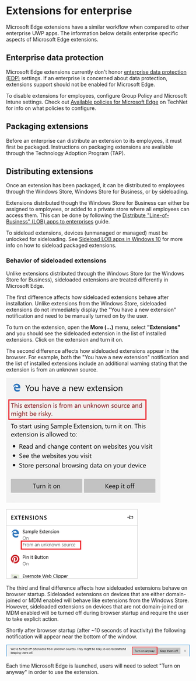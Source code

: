 # Extensions for enterprise
Microsoft Edge extensions have a similar workflow when compared to other enterprise UWP apps. The information below details enterprise specific aspects of Microsoft Edge extensions.


## Enterprise data protection
Microsoft Edge extensions currently don't honor [enterprise data protection (EDP)](https://technet.microsoft.com/en-us/itpro/windows/whats-new/edp-whats-new-overview) settings. If an enterprise is concerned about data protection, extensions support should not be enabled for Microsoft Edge.

To disable extensions for employees, configure Group Policy and Microsoft Intune settings. Check out [Available policies for Microsoft Edge](https://technet.microsoft.com/en-us/itpro/microsoft-edge/available-policies) on TechNet for info on what policies to configure.


## Packaging extensions

Before an enterprise can distribute an extension to its employees, it must first be packaged. Instructions on packaging extensions are available through the Technology Adoption Program (TAP).


## Distributing extensions

Once an extension has been packaged, it can be distributed to employees through the Windows Store, Windows Store for Business, or by sideloading.

Extensions distributed though the Windows Store for Business can either be assigned to employees, or added to a private store where all employees can access them. This can be done by following the
[Distribute "Line-of-Business" (LOB) apps to enterprises](https://msdn.microsoft.com/windows/uwp/publish/distribute-lob-apps-to-enterprises) guide.

To sideload extensions, devices (unmanaged or managed) must be unlocked for sideloading. See [Sideload LOB apps in Windows 10](https://technet.microsoft.com/itpro/windows/deploy/sideload-apps-in-windows-10) for more info on how to sideload packaged extensions.


### Behavior of sideloaded extensions

Unlike extensions distributed through the Windows Store (or the Windows Store for Business), sideloaded extensions are treated differently in Microsoft Edge.

The first difference affects how sideloaded extensions behave after installation. Unlike extensions from the Windows Store, sideloaded extensions do not immediately display the "You have a new extension" notification and need to be manually turned on by the user.

To turn on the extension, open the **More (...)** menu, select **"Extensions"** and you should see the sideloaded extension in the list of installed extensions. Click on the extension and turn it on.

The second difference affects how sideloaded extensions appear in the browser. For example, both the "You have a new extension" notification and the list of installed extensions include an additional warning stating that the extension is from an unknown source.

![sideload warning 1](../media/sideload-permissionflyout.PNG)

![sideload warning 2](../media/sideload-l1warning.PNG)

The third and final difference affects how sideloaded extensions behave on browser startup. Sideloaded extensions on devices that are either domain-joined or MDM enabled will behave like extensions from the Windows Store. However, sideloaded extensions on devices that are not domain-joined or MDM enabled will be turned off during browser startup and require the user to take explicit action.

Shortly after browser startup (after ~10 seconds of inactivity) the following notification will appear near the bottom of the window.

![sideload notification](../media/sideload-scareUI.PNG)

Each time Microsoft Edge is launched, users will need to select "Turn on anyway" in order to use the extension.
